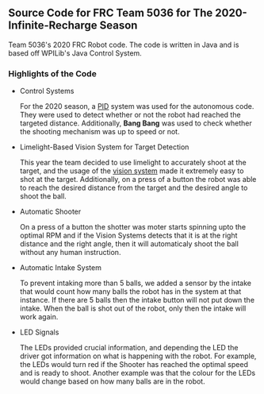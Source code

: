 ## Source Code for FRC Team 5036 for The 2020-Infinite-Recharge Season 
Team 5036's 2020 FRC Robot code. The code is written in Java and is based off WPILib's Java Control System. 

### Highlights of the Code
* Control Systems 

  For the 2020 season, a [PID](https://github.com/frc-5036/2020-Infinite-Recharge/blob/master/src/main/java/frc/robot/extra/PID.java) system was used for the autonomous code. They were used to detect whether or not the robot had reached the targeted distance. Additionally, **Bang Bang** was used to check whether the shooting mechanism was up to speed or not. 

* Limelight-Based Vision System for Target Detection

  This year the team decided to use limelight to accurately shoot at the target, and the usage of the [vision system](https://github.com/frc-5036/2020-Infinite-Recharge/blob/master/src/main/java/frc/robot/subsystems/Limelight.java) made it extremely easy to shot at the target. Additionally, on a press of a button the robot was able to reach the desired distance from the target and the desired angle to shoot the ball. 

* Automatic Shooter 

  On a press of a button the shotter was moter starts spinning upto the optimal RPM and if the Vision Systems detects that it is at the right distance and the right angle, then it will automaticaly shoot the ball without any human instruction. 
  
* Automatic Intake System 
  
    To prevent intaking more than 5 balls, we added a sensor by the intake that would count how many balls the robot has in the system at that instance. If there are 5 balls then the intake button will not put down the intake. When the ball is shot out of the robot, only then the intake will work again. 
    
* LED Signals

  The LEDs provided crucial information, and depending the LED the driver got information on what is happening with the robot. For example, the LEDs would turn red if the Shooter has reached the optimal speed and is ready to shoot. Another example was that the colour for the LEDs would change based on how many balls are in the robot.  
